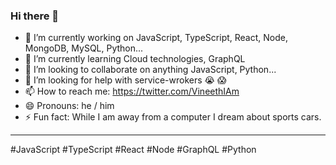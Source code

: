 <!--
### Hi there 👋
**vineethcode33/vineethcode33** is a ✨ _special_ ✨ repository because its `README.md` (this file) appears on your GitHub profile.

Here are some ideas to get you started:

- 🔭 I’m currently working on ...
- 🌱 I’m currently learning ...
- 👯 I’m looking to collaborate on ...
- 🤔 I’m looking for help with ...
- 💬 Ask me about ...
- 📫 How to reach me: ...
- 😄 Pronouns: ...
- ⚡ Fun fact: ...
-->

### Hi there 👋

- 🔭 I’m currently working on JavaScript, TypeScript, React, Node, MongoDB, MySQL, Python...
- 🌱 I’m currently learning Cloud technologies, GraphQL
- 👯 I’m looking to collaborate on anything JavaScript, Python...
- 🤔 I’m looking for help with service-wrokers :sob: :scream:
- 📫 How to reach me: https://twitter.com/VineethIAm
- 😄 Pronouns: he / him
- ⚡ Fun fact: While I am away from a computer I dream about sports cars.

---

\#JavaScript \#TypeScript \#React \#Node \#GraphQL \#Python
